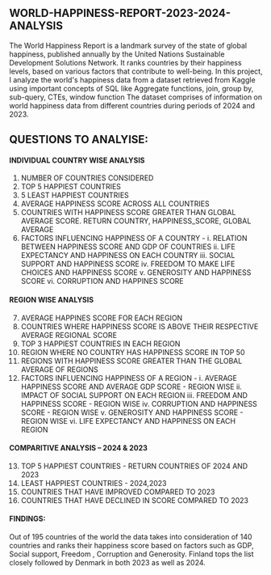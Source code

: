 ## WORLD-HAPPINESS-REPORT-2023-2024-ANALYSIS
The World Happiness Report is a landmark survey of the state of global happiness, published annually by the United Nations Sustainable Development Solutions Network. It ranks countries by their happiness levels, based on various factors that contribute to well-being.
In this project, I analyze the world's happiness data from a dataset retrieved from Kaggle using important concepts of SQL like Aggregate functions, join, group by, sub-query, CTEs, window function
The dataset comprises of information on world happiness data from different countries during periods of 2024 and 2023. 

## QUESTIONS TO ANALYISE:

#### INDIVIDUAL COUNTRY WISE ANALYSIS
1.	NUMBER OF COUNTRIES CONSIDERED
2.	TOP 5 HAPPIEST COUNTRIES
3.	5 LEAST HAPPIEST COUNTRIES
4.	AVERAGE HAPPINESS SCORE ACROSS ALL COUNTRIES
5.	COUNTRIES WITH HAPPINESS SCORE GREATER THAN GLOBAL AVERAGE SCORE. RETURN COUNTRY, HAPPINESS_SCORE, GLOBAL AVERAGE
6.	FACTORS INFLUENCING HAPPINESS OF A COUNTRY - 
i.	RELATION BETWEEN HAPPINESS SCORE AND GDP OF COUNTRIES
ii.	LIFE EXPECTANCY AND HAPPINESS ON EACH COUNTRY
iii.	SOCIAL SUPPORT AND HAPPINESS SCORE
iv.	FREEDOM TO MAKE LIFE CHOICES AND HAPPINESS SCORE
v.	GENEROSITY AND HAPPINESS SCORE
vi.	CORRUPTION AND HAPPINES SCORE

#### REGION WISE ANALYSIS
7.	AVERAGE HAPPINES SCORE FOR EACH REGION
8.	COUNTRIES WHERE HAPPINESS SCORE IS ABOVE THEIR RESPECTIVE AVERAGE REGIONAL SCORE
9.	TOP 3 HAPPIEST COUNTRIES IN EACH REGION
10.	REGION WHERE NO COUNTRY HAS HAPPINESS SCORE IN TOP 50
11.	REGIONS WITH HAPPINESS SCORE GREATER THAN THE GLOBAL AVERAGE OF REGIONS
12.	FACTORS INFLUENCING HAPPINESS OF A REGION - 
i.	AVERAGE HAPPINESS SCORE AND AVERAGE GDP SCORE - REGION WISE
ii.	IMPACT OF SOCIAL SUPPORT ON EACH REGION
iii.	FREEDOM AND HAPPINESS SCORE - REGION WISE
iv.	CORRUPTION AND HAPPINESS SCORE - REGION WISE
v.	GENEROSITY AND HAPPINESS SCORE - REGION WISE
vi.	LIFE EXPECTANCY AND HAPPINESS ON EACH REGION

#### COMPARITIVE ANALYSIS – 2024 & 2023
13.	TOP 5 HAPPIEST COUNTRIES - RETURN COUNTRIES OF 2024 AND 2023
14.	LEAST HAPPIEST COUNTRIES - 2024,2023
15.	COUNTRIES THAT HAVE IMPROVED COMPARED TO 2023
16.	COUNTRIES THAT HAVE DECLINED IN SCORE COMPARED TO 2023

#### FINDINGS:
Out of 195 countries of the world the data takes into consideration of 140 countries and ranks their happiness score based on factors such as GDP, Social support, Freedom , Corruption and Generosity. Finland tops the list closely followed by Denmark in both 2023 as well as 2024. 

